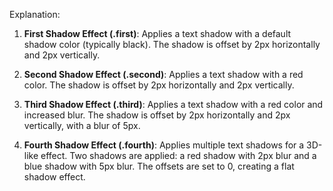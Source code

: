 

Explanation:

1. **First Shadow Effect (.first)**: Applies a text shadow with a default shadow color (typically black). The shadow is offset by 2px horizontally and 2px vertically.

2. **Second Shadow Effect (.second)**: Applies a text shadow with a red color. The shadow is offset by 2px horizontally and 2px vertically.

3. **Third Shadow Effect (.third)**: Applies a text shadow with a red color and increased blur. The shadow is offset by 2px horizontally and 2px vertically, with a blur of 5px.

4. **Fourth Shadow Effect (.fourth)**: Applies multiple text shadows for a 3D-like effect. Two shadows are applied: a red shadow with 2px blur and a blue shadow with 5px blur. The offsets are set to 0, creating a flat shadow effect.

